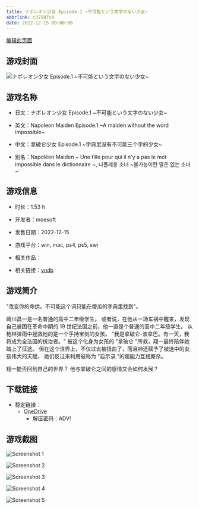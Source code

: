 ```yaml
---
title: ナポレオン少女 Episode.1 ~不可能という文字のない少女~
abbrlink: c37587c4
date: 2022-12-15 00:00:00
---
```

[编辑此页面](https://github.com/ACG-3/ADV3-source/blob/main/source/_posts/games/%E3%83%8A%E3%83%9D%E3%83%AC%E3%82%AA%E3%83%B3%E5%B0%91%E5%A5%B3%20Episode.1%20~%E4%B8%8D%E5%8F%AF%E8%83%BD%E3%81%A8%E3%81%84%E3%81%86%E6%96%87%E5%AD%97%E3%81%AE%E3%81%AA%E3%81%84%E5%B0%91%E5%A5%B3~.md)

## 游戏封面

![ナポレオン少女 Episode.1 ~不可能という文字のない少女~](https://pan.timero.xyz/onedrive/img_lib_001/%E3%83%8A%E3%83%9D%E3%83%AC%E3%82%AA%E3%83%B3%E5%B0%91%E5%A5%B3%20Episode.1%20~%E4%B8%8D%E5%8F%AF%E8%83%BD%E3%81%A8%E3%81%84%E3%81%86%E6%96%87%E5%AD%97%E3%81%AE%E3%81%AA%E3%81%84%E5%B0%91%E5%A5%B3~_cover.avif)


## 游戏名称

- 日文：ナポレオン少女 Episode.1 ~不可能という文字のない少女~
- 英文：Napoleon Maiden Episode.1 ~A maiden without the word impossible~
- 中文：拿破仑少女 Episode.1 ~字典里没有不可能三个字的少女~

- 别名：Napoléon Maiden ~ Une fille pour qui il n'y a pas le mot impossible dans le dictionnaire ~, 나폴레옹 소녀 ~불가능이란 말은 없는 소녀~


## 游戏信息

- 时长：1.53 h
- 开发者：moesoft
- 发售日期：2022-12-15
- 游戏平台：win, mac, ps4, ps5, swi
- 相关作品：

- 相关链接：[vndb](https://vndb.org/v30359)


## 游戏简介

"改变你的命运。不可能这个词只能在傻瓜的字典里找到"。

崎川昌一是一名普通的高中二年级学生。
或者说，在他从一场车祸中醒来，发现自己被困在革命中期的 19 世纪法国之前，他一直是个普通的高中二年级学生。
从枪林弹雨中拯救他的是一个手持宝剑的女孩。
"我是拿破仑-波拿巴。有一天，我将成为全法国的统治者。"
被这个化身为女孩的 "拿破仑 "所救，翔一最终陪伴她踏上了征途。
但在这个世界上，不仅过去被扭曲了，而且神还赋予了被选中的女孩伟大的天赋、
她们反过来利用被称为 "启示录 "的超能力互相厮杀。

翔一能否回到自己的世界？
他与拿破仑之间的感情又会如何发展？




## 下载链接

- 稳定链接：
    - [OneDrive](https://pan.timero.xyz/onedrive/adv_lib_001/%E3%83%8A%E3%83%9D%E3%83%AC%E3%82%AA%E3%83%B3%E5%B0%91%E5%A5%B3%20Episode.1%20~%E4%B8%8D%E5%8F%AF%E8%83%BD%E3%81%A8%E3%81%84%E3%81%86%E6%96%87%E5%AD%97%E3%81%AE%E3%81%AA%E3%81%84%E5%B0%91%E5%A5%B3~)
        - 解压密码：ADV!



## 游戏截图


![Screenshot 1](https://pan.timero.xyz/onedrive/img_lib_001/%E3%83%8A%E3%83%9D%E3%83%AC%E3%82%AA%E3%83%B3%E5%B0%91%E5%A5%B3%20Episode.1%20~%E4%B8%8D%E5%8F%AF%E8%83%BD%E3%81%A8%E3%81%84%E3%81%86%E6%96%87%E5%AD%97%E3%81%AE%E3%81%AA%E3%81%84%E5%B0%91%E5%A5%B3~_Screenshot_1.avif)

![Screenshot 2](https://pan.timero.xyz/onedrive/img_lib_001/%E3%83%8A%E3%83%9D%E3%83%AC%E3%82%AA%E3%83%B3%E5%B0%91%E5%A5%B3%20Episode.1%20~%E4%B8%8D%E5%8F%AF%E8%83%BD%E3%81%A8%E3%81%84%E3%81%86%E6%96%87%E5%AD%97%E3%81%AE%E3%81%AA%E3%81%84%E5%B0%91%E5%A5%B3~_Screenshot_2.avif)

![Screenshot 3](https://pan.timero.xyz/onedrive/img_lib_001/%E3%83%8A%E3%83%9D%E3%83%AC%E3%82%AA%E3%83%B3%E5%B0%91%E5%A5%B3%20Episode.1%20~%E4%B8%8D%E5%8F%AF%E8%83%BD%E3%81%A8%E3%81%84%E3%81%86%E6%96%87%E5%AD%97%E3%81%AE%E3%81%AA%E3%81%84%E5%B0%91%E5%A5%B3~_Screenshot_3.avif)

![Screenshot 4](https://pan.timero.xyz/onedrive/img_lib_001/%E3%83%8A%E3%83%9D%E3%83%AC%E3%82%AA%E3%83%B3%E5%B0%91%E5%A5%B3%20Episode.1%20~%E4%B8%8D%E5%8F%AF%E8%83%BD%E3%81%A8%E3%81%84%E3%81%86%E6%96%87%E5%AD%97%E3%81%AE%E3%81%AA%E3%81%84%E5%B0%91%E5%A5%B3~_Screenshot_4.avif)

![Screenshot 5](https://pan.timero.xyz/onedrive/img_lib_001/%E3%83%8A%E3%83%9D%E3%83%AC%E3%82%AA%E3%83%B3%E5%B0%91%E5%A5%B3%20Episode.1%20~%E4%B8%8D%E5%8F%AF%E8%83%BD%E3%81%A8%E3%81%84%E3%81%86%E6%96%87%E5%AD%97%E3%81%AE%E3%81%AA%E3%81%84%E5%B0%91%E5%A5%B3~_Screenshot_5.avif)

